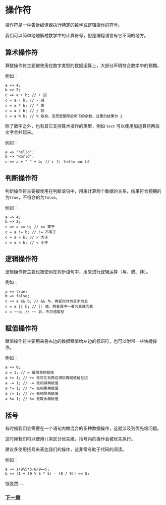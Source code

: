 # 操作符
操作符是一种告诉编译器执行特定的数学或逻辑操作的符号。

我们可以简单地理解成数学中的计算符号，但是编程语言有它不同的地方。

## 算术操作符
算数操作符主要被使用在数字类型的数据运算上，大部分声明符合数学中的预期。

例如：

    a => 4;
    b => 2;
    c => a + b; // + 加
    c = a - b; // - 减
    c = a * b; // * 乘
    c = a / b; // / 除
    c = a % b; // % 取余，意思是整除后剩下的余数，这里的结果为 2 

除了数字之外，也有其它支持算术操作的类型，例如 `text` 可以使用加运算将两段文字合并起来。

例如：

    a => "hello";
    b => "world";
    c => a + " " + b; // c 为 `hello world`

## 判断操作符
判断操作符主要被使用在判断语句中，用来计算两个数据的关系，结果符合预期的为`true`，不符合的为`false`。

例如：

    a => 4;
    b => 2;
    c => a == b; // == 等于
    c = a != b; // != 不等于
    c = a > b; // > 大于
    c = a < b; // < 小于

## 逻辑操作符
逻辑操作符主要也被使用在判断语句中，用来进行逻辑运算（与、或、非）。

例如：

    a => true;
    b => false;
    c => a && b; // && 与，两者同时为真才为真
    c = a || b; // || 或，两者其中一者为真就为真
    c = ~~a; // ~~ 非，布尔值取反

## 赋值操作符
赋值操作符主要用来将右边的数据赋值给左边的标识符，也可以附带一些快捷操作。

例如：

    a => 0;
    a = 1; // = 最简单的赋值
    a += 1; // += 先将左右两边相加再赋值给左边
    a -= 1; // -= 先相减再赋值
    a *= 1; // *= 先相乘再赋值
    a /= 1; // /= 先相除再赋值 
    a %= 1; // %= 先取余再赋值

## 括号
有时候我们会需要在一个语句内做混合的多种数据操作，这就涉及到优先级问题。

这时候我们可以使用`()`来区分优先级，括号内的操作会被优先执行。

建议多使用括号来表达我们的操作，这非常有助于代码的阅读。

例如：

    a => 1+9%5*5-8/9==5;
    b => (1 + (9 % 5 * 5) - (8 / 9)) == 5; 

很显然……

### [下一章](集合类型.md)